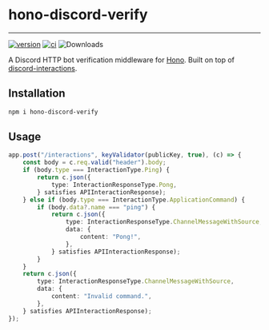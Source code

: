 # hono-discord-verify

---

[![version](https://img.shields.io/npm/v/hono-discord-verify.svg)](https://www.npmjs.com/package/hono-discord-verify)
[![ci](https://github.com/WhistlingZephyr/hono-discord-verify/actions/workflows/ci.yaml/badge.svg)](https://github.com/WhistlingZephyr/hono-discord-verify/actions/workflows/ci.yaml)
![Downloads](https://img.shields.io/npm/dt/hono-discord-verify)

A Discord HTTP bot verification middleware for [Hono](https://hono.dev/). Built on top of [discord-interactions](https://www.npmjs.com/package/discord-interactions).

## Installation

```sh
npm i hono-discord-verify
```

## Usage

```ts
app.post("/interactions", keyValidator(publicKey, true), (c) => {
    const body = c.req.valid("header").body;
    if (body.type === InteractionType.Ping) {
        return c.json({
            type: InteractionResponseType.Pong,
        } satisfies APIInteractionResponse);
    } else if (body.type === InteractionType.ApplicationCommand) {
        if (body.data?.name === "ping") {
            return c.json({
                type: InteractionResponseType.ChannelMessageWithSource,
                data: {
                    content: "Pong!",
                },
            } satisfies APIInteractionResponse);
        }
    }
    return c.json({
        type: InteractionResponseType.ChannelMessageWithSource,
        data: {
            content: "Invalid command.",
        },
    } satisfies APIInteractionResponse);
});
```
